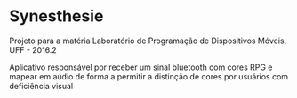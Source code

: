 # Synesthesie

Projeto para a matéria Laboratório de Programação de Dispositivos Móveis, UFF - 2016.2

Aplicativo responsável por receber um sinal bluetooth com cores RPG e mapear em aúdio de forma a permitir a distinção de cores por usuários com deficiência visual

